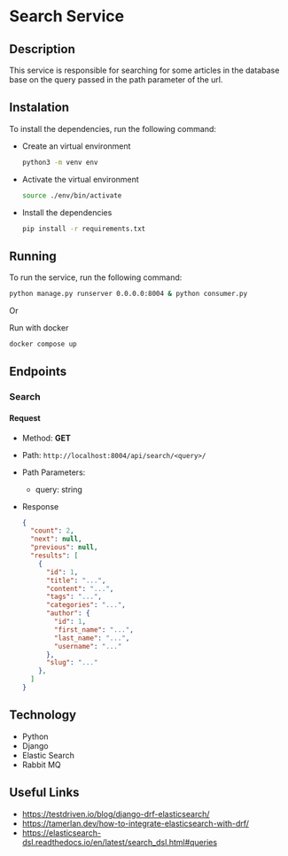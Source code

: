 # Search Service

## Description

This service is responsible for searching for some articles in the database base on the query passed in the path parameter of the url.

## Instalation

To install the dependencies, run the following command:

- Create an virtual environment

  ```bash
  python3 -m venv env
  ```

- Activate the virtual environment
  
  ```bash
  source ./env/bin/activate
  ```

- Install the dependencies

  ```bash
  pip install -r requirements.txt
  ```

## Running

To run the service, run the following command:

```bash
python manage.py runserver 0.0.0.0:8004 & python consumer.py
```

Or

Run with docker

```sh
docker compose up
```

## Endpoints

### Search

#### Request

- Method: **GET**

- Path: `http://localhost:8004/api/search/<query>/`

- Path Parameters:
  - query: string

- Response

  ```json
  {
    "count": 2,
    "next": null,
    "previous": null,
    "results": [
      {
        "id": 1,
        "title": "...",
        "content": "...",
        "tags": "...",
        "categories": "...",
        "author": {
          "id": 1,
          "first_name": "...",
          "last_name": "...",
          "username": "..."
        },
        "slug": "..."
      },
    ]
  }
  ```

## Technology

- Python
- Django
- Elastic Search
- Rabbit MQ

## Useful Links

- <https://testdriven.io/blog/django-drf-elasticsearch/>
- <https://tamerlan.dev/how-to-integrate-elasticsearch-with-drf/>
- <https://elasticsearch-dsl.readthedocs.io/en/latest/search_dsl.html#queries>
